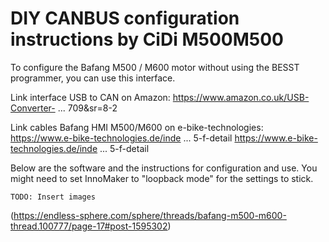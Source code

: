 # DIY CANBUS configuration instructions by CiDi M500M500

To configure the Bafang M500 / M600 motor without using the BESST programmer, you can use this interface.

Link interface USB to CAN on Amazon:
https://www.amazon.co.uk/USB-Converter- ... 709&sr=8-2

Link cables Bafang HMI M500/M600 on e-bike-technologies:
https://www.e-bike-technologies.de/inde ... 5-f-detail
https://www.e-bike-technologies.de/inde ... 5-f-detail

Below are the software and the instructions for configuration and use.
You might need to set InnoMaker to "loopback mode" for the settings to stick.

`TODO: Insert images`

(https://endless-sphere.com/sphere/threads/bafang-m500-m600-thread.100777/page-17#post-1595302)
